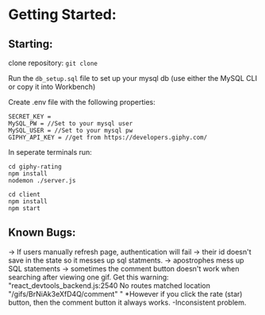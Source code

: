# Getting Started: 

## Starting: 
clone repository: 
```git clone ```

Run the ```db_setup.sql``` file to set up your mysql db (use either the MySQL CLI or copy it into Workbench)

Create .env file with the following properties: 
```
SECRET_KEY = 
MySQL_PW = //Set to your mysql user
MySQL_USER = //Set to your mysql pw
GIPHY_API_KEY = //get from https://developers.giphy.com/
```

In seperate terminals run: <br> 
```
cd giphy-rating
npm install
nodemon ./server.js
``` 

```
cd client
npm install
npm start
```



## Known Bugs: 
-> If users manually refresh page, authentication will fail -> their id doesn't save in the state so it messes up sql statments. 
-> apostrophes mess up SQL statements
-> sometimes the comment button doesn't work when searching after viewing one gif. Get this warning: "react_devtools_backend.js:2540 No routes matched location "/gifs/BrNiAk3eXfD4Q/comment" " *However if you click the rate (star) button, then the comment button it always works. -Inconsistent problem.




